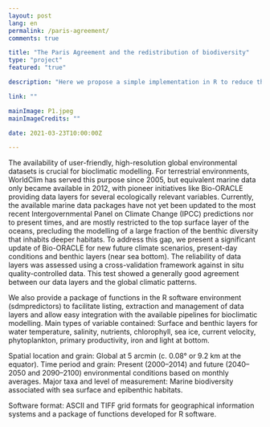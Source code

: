 ```yaml
---
layout: post
lang: en
permalink: /paris-agreement/
comments: true

title: "The Paris Agreement and the redistribution of biodiversity"
type: "project"
featured: "true"

description: "Here we propose a simple implementation in R to reduce the negative effect of spatial autocorrelation in Species Distribution Modelling effect of spatial autocorrelation."

link: ""

mainImage: P1.jpeg
mainImageCredits: ""

date: 2021-03-23T10:00:00Z

---
```


The availability of user-friendly, high-resolution global environmental datasets is crucial for bioclimatic modelling. For terrestrial environments, WorldClim has served this purpose since 2005, but equivalent marine data only became available in 2012, with pioneer initiatives like Bio-ORACLE providing data layers for several ecologically relevant variables. Currently, the available marine data packages have not yet been updated to the most recent Intergovernmental Panel on Climate Change (IPCC) predictions nor to present times, and are mostly restricted to the top surface layer of the oceans, precluding the modelling of a large fraction of the benthic diversity that inhabits deeper habitats. To address this gap, we present a significant update of Bio-ORACLE for new future climate scenarios, present-day conditions and benthic layers (near sea bottom). The reliability of data layers was assessed using a cross-validation framework against in situ quality-controlled data. This test showed a generally good agreement between our data layers and the global climatic patterns.

We also provide a package of functions in the R software environment (sdmpredictors) to facilitate listing, extraction and management of data layers and allow easy integration with the available pipelines for bioclimatic modelling. Main types of variable contained: Surface and benthic layers for water temperature, salinity, nutrients, chlorophyll, sea ice, current velocity, phytoplankton, primary productivity, iron and light at bottom.

Spatial location and grain: Global at 5 arcmin (c. 0.08° or 9.2 km at the equator). Time period and grain: Present (2000–2014) and future (2040–2050 and 2090–2100) environmental conditions based on monthly averages. Major taxa and level of measurement: Marine biodiversity associated with sea surface and epibenthic habitats.

Software format: ASCII and TIFF grid formats for geographical information systems and a package of functions developed for R software.
